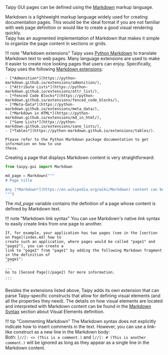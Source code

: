 Taipy GUI pages can be defined using the [Markdown](https://en.wikipedia.org/wiki/Markdown)
markup language.

Markdown is a lightweight markup language widely used for creating documentation pages. This would
be the ideal format if you are not familiar with web page definition or would like to create a good
visual rendering quickly.<br/>
Taipy has an augmented implementation of Markdown that makes it simple to organize the page content
in sections or grids.

!!! note "Markdown extensions"
    Taipy uses [Python Markdown](https://python-markdown.github.io/) to translate Markdown
    text to web pages. Many language extensions are used to make it easier to create
    nice looking pages that users can enjoy. Specifically, Taipy uses the following
    [Markdown extensions](https://python-markdown.github.io/extensions/):

    - [*Admonition*](https://python-markdown.github.io/extensions/admonition/),
    - [*Attribute Lists*](https://python-markdown.github.io/extensions/attr_list/),
    - [*Fenced Code Blocks*](https://python-markdown.github.io/extensions/fenced_code_blocks/),
    - [*Meta-Data*](https://python-markdown.github.io/extensions/meta_data/),
    - [*Markdown in HTML*](https://python-markdown.github.io/extensions/md_in_html/),
    - [*Sane Lists*](https://python-markdown.github.io/extensions/sane_lists/),
    - [*Tables*](https://python-markdown.github.io/extensions/tables/).

    Please refer to the Python Markdown package documentation to get information on how to use
    these.

Creating a page that displays Markdown content is very straightforward:

```python
from taipy.gui import Markdown

md_page = Markdown("""
# Page title

Any [*Markdown*](https://en.wikipedia.org/wiki/Markdown) content can be used here.
""")
```

The *md_page* variable contains the definition of a page whose content is defined by Markdown text.

!!! note "Markdown link syntax"
    You can use Markdown's native *link* syntax to easily create links
    from one page to another.

    If, for example, your application has two pages (see in the [section on Page](index.md) how to
    create such an application, where pages would be called "page1" and "page2"), you can create a
    link to "page2" from "page1" by adding the following Markdown fragment in the definition of
    "page1":
    ```
    ...
    Go to [Second Page](/page2) for more information.
    ...
    ```

Besides the extensions listed above, Taipy adds its own extension that can parse
Taipy-specific constructs that allow for defining visual elements (and all the properties
they need). The details on how visual elements are located and interpreted with Markdown
content can be found in the [Markdown Syntax](../../../refmans/gui/viselements/introduction.md#markdown) section
about Visual Elements definition.

!!! tip "Commenting Markdown"
    The Markdown syntax does not explicitly indicate how to insert comments in the text.
    However, you can use a link-like construct as a new line in the Markdown body:<br/>
    Both:
    ```
    [//]: <> (This is a comment.)
    ```
    and
    ```
    [//]: # (This is another comment.)
    ```
    will be ignored as long as they appear as a single line in the Markdown content.
